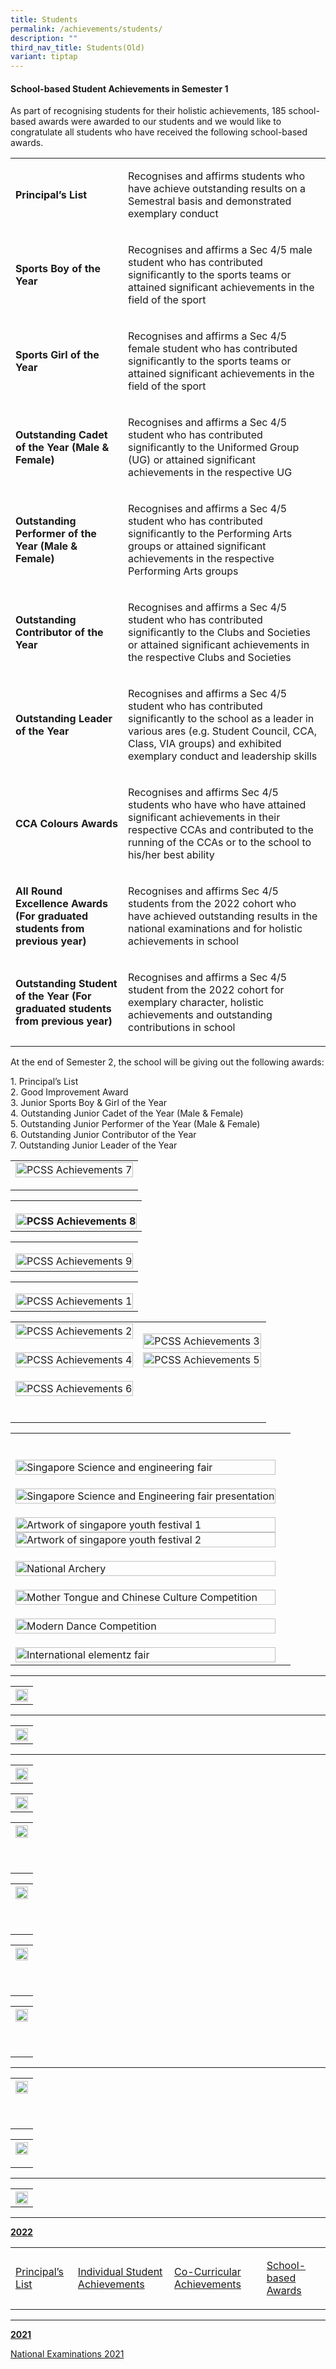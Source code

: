 ```yaml
---
title: Students
permalink: /achievements/students/
description: ""
third_nav_title: Students(Old)
variant: tiptap
---
```

<h4>School-based Student Achievements in Semester 1</h4>
<p></p>
<p>As part of recognising students for their holistic achievements, 185 school-based
awards were awarded to our students and we would like to congratulate all
students who have received the following school-based awards.</p>
<table style="minWidth: 50px">
<colgroup>
<col>
<col>
</colgroup>
<tbody>
<tr>
<td rowspan="1" colspan="1">
<p><strong>Principal’s List</strong>
</p>
</td>
<td rowspan="1" colspan="1">
<p>Recognises and affirms students who have achieve outstanding results on
a Semestral basis and demonstrated exemplary conduct</p>
</td>
</tr>
<tr>
<td rowspan="1" colspan="1">
<p><strong>Sports Boy of the Year</strong>
</p>
</td>
<td rowspan="1" colspan="1">
<p>Recognises and affirms a Sec 4/5 male student who has contributed significantly
to the sports teams or attained significant achievements in the field of
the sport</p>
</td>
</tr>
<tr>
<td rowspan="1" colspan="1">
<p><strong>Sports Girl of the Year</strong>
</p>
</td>
<td rowspan="1" colspan="1">
<p>Recognises and affirms a Sec 4/5 female student who has contributed significantly
to the sports teams or attained significant achievements in the field of
the sport</p>
</td>
</tr>
<tr>
<td rowspan="1" colspan="1">
<p><strong>Outstanding Cadet of the Year (Male &amp; Female)</strong>
</p>
</td>
<td rowspan="1" colspan="1">
<p>Recognises and affirms a Sec 4/5 student who has contributed significantly
to the Uniformed Group (UG) or attained significant achievements in the
respective UG</p>
</td>
</tr>
<tr>
<td rowspan="1" colspan="1">
<p><strong>Outstanding Performer of the Year (Male &amp; Female)</strong>
</p>
</td>
<td rowspan="1" colspan="1">
<p>Recognises and affirms a Sec 4/5 student who has contributed significantly
to the Performing Arts groups or attained significant achievements in the
respective Performing Arts groups</p>
</td>
</tr>
<tr>
<td rowspan="1" colspan="1">
<p><strong>Outstanding Contributor of the Year</strong>
</p>
</td>
<td rowspan="1" colspan="1">
<p>Recognises and affirms a Sec 4/5 student who has contributed significantly
to the Clubs and Societies or attained significant achievements in the
respective Clubs and Societies</p>
</td>
</tr>
<tr>
<td rowspan="1" colspan="1">
<p><strong>Outstanding Leader of the Year</strong>
</p>
</td>
<td rowspan="1" colspan="1">
<p>Recognises and affirms a Sec 4/5 student who has contributed significantly
to the school as a leader in various ares (e.g. Student Council, CCA, Class,
VIA groups) and exhibited exemplary conduct and leadership skills</p>
</td>
</tr>
<tr>
<td rowspan="1" colspan="1">
<p><strong>CCA Colours Awards</strong>
</p>
</td>
<td rowspan="1" colspan="1">
<p>Recognises and affirms Sec 4/5 students who have who have attained significant
achievements in their respective CCAs and contributed to the running of
the CCAs or to the school to his/her best ability</p>
</td>
</tr>
<tr>
<td rowspan="1" colspan="1">
<p><strong>All Round Excellence Awards (For graduated students from previous year)</strong>
</p>
</td>
<td rowspan="1" colspan="1">
<p>Recognises and affirms Sec 4/5 students from the 2022 cohort who have
achieved outstanding results in the national examinations and for holistic
achievements in school</p>
</td>
</tr>
<tr>
<td rowspan="1" colspan="1">
<p><strong>Outstanding Student of the Year (For graduated students from previous year)</strong>
</p>
</td>
<td rowspan="1" colspan="1">
<p>Recognises and affirms a Sec 4/5 student from the 2022 cohort for exemplary
character, holistic achievements and outstanding contributions in school</p>
</td>
</tr>
</tbody>
</table>
<p>At the end of Semester 2, the school will be giving out the following
awards:</p>
<p>1. Principal’s List
<br>2. Good Improvement Award
<br>3. Junior Sports Boy &amp; Girl of the Year
<br>4. Outstanding Junior Cadet of the Year (Male &amp; Female)
<br>5. Outstanding Junior Performer of the Year (Male &amp; Female)
<br>6. Outstanding Junior Contributor of the Year
<br>7. Outstanding Junior Leader of the Year</p>
<p></p>
<table style="minWidth: 25px">
<colgroup>
<col>
</colgroup>
<tbody>
<tr>
<td rowspan="1" colspan="1">
<div class="isomer-image-wrapper">
<img style="width: 100%" height="auto" width="100%" alt="PCSS Achievements 7" src="/images/Achievements/PCSS_Achievements__7_.jpg">
</div>
<p></p>
</td>
</tr>
</tbody>
</table>
<table style="minWidth: 25px">
<colgroup>
<col>
</colgroup>
<tbody>
<tr>
<th rowspan="1" colspan="1">
<p></p>
<div class="isomer-image-wrapper">
<img style="width: 100%" height="auto" width="100%" alt="PCSS Achievements 8" src="/images/Achievements/PCSS_Achievements__8_.jpg">
</div>
</th>
</tr>
</tbody>
</table>
<table style="minWidth: 25px">
<colgroup>
<col>
</colgroup>
<tbody>
<tr>
<td rowspan="1" colspan="1">
<p></p>
<div class="isomer-image-wrapper">
<img style="width: 100%" height="auto" width="100%" alt="PCSS Achievements 9" src="/images/Achievements/PCSS_Achievements__9_.jpg">
</div>
</td>
</tr>
</tbody>
</table>
<table style="minWidth: 25px">
<colgroup>
<col>
</colgroup>
<tbody>
<tr>
<td rowspan="1" colspan="1">
<p></p>
<div class="isomer-image-wrapper">
<img style="width: 100%" height="auto" width="100%" alt="PCSS Achievements 1" src="/images/Achievements/PCSS_Achievements__1_.jpg">
</div>
</td>
</tr>
</tbody>
</table>
<table style="minWidth: 50px">
<colgroup>
<col>
<col>
</colgroup>
<tbody>
<tr>
<td rowspan="1" colspan="1">
<div class="isomer-image-wrapper">
<img style="width: 100%" height="auto" width="100%" alt="PCSS Achievements 2" src="/images/Achievements/PCSS_Achievements__2_.jpg">
</div>
<p></p>
</td>
<td rowspan="1" colspan="1">
<p></p>
<div class="isomer-image-wrapper">
<img style="width: 100%" height="auto" width="100%" alt="PCSS Achievements 3" src="/images/Achievements/PCSS_Achievements__3_.jpg">
</div>
</td>
</tr>
<tr>
<td rowspan="1" colspan="1">
<div class="isomer-image-wrapper">
<img style="width: 100%" height="auto" width="100%" alt="PCSS Achievements 4" src="/images/Achievements/PCSS_Achievements__4_.jpg">
</div>
<p></p>
</td>
<td rowspan="1" colspan="1">
<div class="isomer-image-wrapper">
<img style="width: 100%" height="auto" width="100%" alt="PCSS Achievements 5" src="/images/Achievements/PCSS_Achievements__5_.jpg">
</div>
<p></p>
</td>
</tr>
<tr>
<td rowspan="1" colspan="1">
<div class="isomer-image-wrapper">
<img style="width: 100%" height="auto" width="100%" alt="PCSS Achievements 6" src="/images/Achievements/PCSS_Achievements__6_.jpg">
</div>
<p></p>
</td>
<td rowspan="1" colspan="1">
<p></p>
</td>
</tr>
<tr>
<td rowspan="1" colspan="1">
<p></p>
</td>
<td rowspan="1" colspan="1">
<p></p>
</td>
</tr>
</tbody>
</table>
<table style="minWidth: 50px">
<colgroup>
<col>
<col>
</colgroup>
<tbody>
<tr>
<th rowspan="1" colspan="1">
<p></p>
</th>
<th rowspan="1" colspan="1">
<p></p>
</th>
</tr>
<tr>
<td rowspan="1" colspan="1">
<p></p>
<div class="isomer-image-wrapper">
<img style="width: 100%" height="auto" width="100%" alt="Singapore Science and engineering fair" src="/images/Achievements/singapore science and engineering fair.jpg">
</div>
</td>
<td rowspan="1" colspan="1">
<p></p>
</td>
</tr>
<tr>
<td rowspan="1" colspan="1">
<p></p>
<div class="isomer-image-wrapper">
<img style="width: 100%" height="auto" width="100%" alt="Singapore Science and Engineering fair presentation" src="/images/Achievements/Singapore_Science_and_Engineering_Fair_Presentation.jpg">
</div>
</td>
<td rowspan="1" colspan="1">
<p></p>
</td>
</tr>
<tr>
<td rowspan="1" colspan="1">
<p></p>
<div class="isomer-image-wrapper">
<img style="width: 100%" height="auto" width="100%" alt="Artwork of singapore youth festival 1" src="/images/Achievements/Shortlisted_Artwork_for_Singapore_Youth_Festival_Art_Exhibition_1.jpg">
</div>
<div class="isomer-image-wrapper">
<img style="width: 100%" height="auto" width="100%" alt="Artwork of singapore youth festival 2" src="/images/Achievements/Shortlisted_Artwork_for_Singapore_Youth_Festival_Art_Exhibition_2.jpg">
</div>
</td>
<td rowspan="1" colspan="1">
<p></p>
</td>
</tr>
<tr>
<td rowspan="1" colspan="1">
<p></p>
<div class="isomer-image-wrapper">
<img style="width: 100%" height="auto" width="100%" alt="National Archery" src="/images/Achievements/National_Archery_Competition.jpg">
</div>
</td>
<td rowspan="1" colspan="1">
<p></p>
</td>
</tr>
<tr>
<td rowspan="1" colspan="1">
<p></p>
<div class="isomer-image-wrapper">
<img style="width: 100%" height="auto" width="100%" alt="Mother Tongue and Chinese Culture Competition" src="/images/Achievements/Mother_Tongue_Department_Chinese_Culture_Competition.jpg">
</div>
</td>
<td rowspan="1" colspan="1">
<p></p>
</td>
</tr>
<tr>
<td rowspan="1" colspan="1">
<p></p>
<div class="isomer-image-wrapper">
<img style="width: 100%" height="auto" width="100%" alt="Modern Dance Competition" src="/images/Achievements/Modern_Dance_Open_Stage_Dance_Competition.jpg">
</div>
</td>
<td rowspan="1" colspan="1">
<p></p>
</td>
</tr>
<tr>
<td rowspan="1" colspan="1">
<p></p>
<div class="isomer-image-wrapper">
<img style="width: 100%" height="auto" width="100%" alt="International elementz fair" src="/images/Achievements/25th international elementz fair .jpg">
</div>
</td>
<td rowspan="1" colspan="1">
<p></p>
</td>
</tr>
</tbody>
</table>
<hr>
<table style="minWidth: 25px">
<colgroup>
<col>
</colgroup>
<tbody>
<tr>
<th rowspan="1" colspan="1">
<div class="isomer-image-wrapper">
<img style="width: 100%;" height="auto" width="100%" src="/images/01congratulations uniform groups.png">
</div>
</th>
</tr>
</tbody>
</table>
<hr>
<table style="minWidth: 25px">
<colgroup>
<col>
</colgroup>
<tbody>
<tr>
<th rowspan="1" colspan="1">
<div class="isomer-image-wrapper">
<img style="width: 100%;" height="auto" width="100%" src="/images/02congratulationsperforming arts.png">
</div>
</th>
</tr>
</tbody>
</table>
<hr>
<table style="minWidth: 25px">
<colgroup>
<col>
</colgroup>
<tbody>
<tr>
<th rowspan="1" colspan="1">
<div class="isomer-image-wrapper">
<img style="width: 100%;" height="auto" width="100%" src="/images/03peicai atheletes in national school games 2023.png">
</div>
</th>
</tr>
</tbody>
</table>
<table style="minWidth: 25px">
<colgroup>
<col>
</colgroup>
<tbody>
<tr>
<th rowspan="1" colspan="1">
<div class="isomer-image-wrapper">
<img style="width: 100%;" height="auto" width="100%" src="/images/04special mention -  national school games 2023.png">
</div>
</th>
</tr>
</tbody>
</table>
<table style="minWidth: 25px">
<colgroup>
<col>
</colgroup>
<tbody>
<tr>
<th rowspan="1" colspan="1">
<div class="isomer-image-wrapper">
<img style="width: 100%;" height="auto" width="100%" src="/images/05schools debating championship (sssdc).png">
</div>
<p>
<br>
</p>
</th>
</tr>
</tbody>
</table>
<table style="minWidth: 25px">
<colgroup>
<col>
</colgroup>
<tbody>
<tr>
<th rowspan="1" colspan="1">
<div class="isomer-image-wrapper">
<img style="width: 100%;" height="auto" width="100%" src="/images/06singapore and asian schools mathematics olympia.png">
</div>
<p>
<br>
</p>
</th>
</tr>
</tbody>
</table>
<table style="minWidth: 25px">
<colgroup>
<col>
</colgroup>
<tbody>
<tr>
<th rowspan="1" colspan="1">
<div class="isomer-image-wrapper">
<img style="width: 100%;" height="auto" width="100%" src="/images/07science pinnacle@peicai.png">
</div>
<p>
<br>
</p>
</th>
</tr>
</tbody>
</table>
<table style="minWidth: 25px">
<colgroup>
<col>
</colgroup>
<tbody>
<tr>
<th rowspan="1" colspan="1">
<div class="isomer-image-wrapper">
<img style="width: 100%;" height="auto" width="100%" src="/images/08congratulations peicai sec science department for clinching.png">
</div>
<p>
<br>
</p>
</th>
</tr>
</tbody>
</table>
<p></p>
<hr>
<p></p>
<table style="minWidth: 25px">
<colgroup>
<col>
</colgroup>
<tbody>
<tr>
<th rowspan="1" colspan="1">
<div class="isomer-image-wrapper">
<img style="width: 100%;" height="auto" width="100%" src="/images/09congratulations mother tongue department.png">
</div>
<p>
<br>
</p>
</th>
</tr>
</tbody>
</table>
<p></p>
<table style="minWidth: 25px">
<colgroup>
<col>
</colgroup>
<tbody>
<tr>
<th rowspan="1" colspan="1">
<div class="isomer-image-wrapper">
<img style="width: 100%;" height="auto" width="100%" src="/images/10pcss distinctive series.png">
</div>
<p></p>
</th>
</tr>
</tbody>
</table>
<hr>
<table style="minWidth: 25px">
<colgroup>
<col>
</colgroup>
<tbody>
<tr>
<th rowspan="1" colspan="1">
<div class="isomer-image-wrapper">
<img style="width: 100%;" height="auto" width="100%" src="/images/11bus captain appreciatio.png">
</div>
</th>
</tr>
</tbody>
</table>
<hr>
<p><strong><u>2022</u></strong>
</p>
<table style="minWidth: 100px">
<colgroup>
<col>
<col>
<col>
<col>
</colgroup>
<tbody>
<tr>
<td rowspan="1" colspan="1">
<p><a href="/achievements/students/the-principals-list" rel="noopener noreferrer nofollow" target="_blank">Principal’s List</a>
</p>
</td>
<td rowspan="1" colspan="1">
<p><a href="/achievements/students/individual-student-achievements" rel="noopener noreferrer nofollow" target="_blank">Individual Student Achievements</a>
</p>
</td>
<td rowspan="1" colspan="1">
<p><a href="/achievements/students/co-curricular-achievements" rel="noopener noreferrer nofollow" target="_blank">Co-Curricular Achievements</a>
</p>
</td>
<td rowspan="1" colspan="1">
<p><a href="/achievements/students/school-based-awards" rel="noopener noreferrer nofollow" target="_blank">School-based Awards</a>
</p>
</td>
</tr>
</tbody>
</table>
<hr>
<p><strong><u>2021</u></strong>
</p>
<p><a href="/achievements/students/national-examinations-2021" rel="noopener noreferrer nofollow" target="">National Examinations 2021</a>
</p>